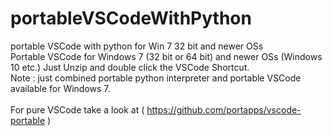 # portableVSCodeWithPython
portable VSCode with python for Win 7 32 bit and newer OSs <br>
Portable VSCode for Windows 7 (32 bit or 64 bit) and newer OSs (Windows 10 etc.) Just Unzip and double click the VSCode Shortcut.<br>
Note : just combined portable python interpreter and portable VSCode available for Windows 7.<br><br>
For pure VSCode take a look at ( https://github.com/portapps/vscode-portable )
